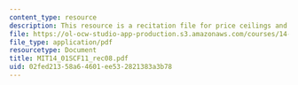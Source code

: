 ```yaml
---
content_type: resource
description: This resource is a recitation file for price ceilings and price floors.
file: https://ol-ocw-studio-app-production.s3.amazonaws.com/courses/14-01sc-principles-of-microeconomics-fall-2011/02fed21358a64601ee532821383a3b78_MIT14_01SCF11_rec08.pdf
file_type: application/pdf
resourcetype: Document
title: MIT14_01SCF11_rec08.pdf
uid: 02fed213-58a6-4601-ee53-2821383a3b78
---
```

